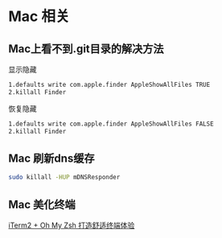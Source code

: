# Mac 相关

## Mac上看不到.git目录的解决方法
显示隐藏
```sh
1.defaults write com.apple.finder AppleShowAllFiles TRUE
2.killall Finder
```

恢复隐藏
```sh
1.defaults write com.apple.finder AppleShowAllFiles FALSE
2.killall Finder
```

## Mac 刷新dns缓存
```sh
sudo killall -HUP mDNSResponder
```

## Mac 美化终端
[iTerm2 + Oh My Zsh 打造舒适终端体验](https://zhuanlan.zhihu.com/p/37195261)



